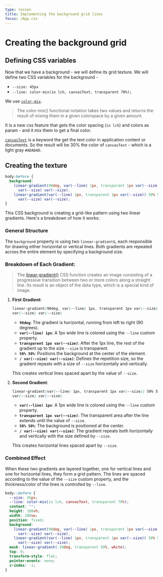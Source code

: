 ```yaml
---
type: lesson
title: Implementing the background grid lines
focus: /App.css
---
```


# Creating the background grid

## Defining CSS variables

Now that we have a background - we will define its grid texture.
We will define two CSS variables for the background -

- `--size: 45px`
- `--line: color-mix(in lch, canvasText, transparent 70%);`

We use [`color-mix`](https://developer.mozilla.org/en-US/docs/Web/CSS/color_value/color-mix).

> The color-mix() functional notation takes two <color> values and returns the result of mixing them in a given colorspace by a given amount.

It is a new css feature that gets the color spacing (`in lch`) and colors as param -
and it mix them to get a final color.

[`canvasText`](https://developer.mozilla.org/en-US/docs/Web/CSS/system-color#canvastext) is a keyword the get the text color in application content or documents.
So the result will be 30% the color of `canvasText` - which is a light gray `#ADADAD`.

## Creating the texture

```css
body:before {
  background:
    linear-gradient(90deg, var(--line) 1px, transparent 1px var(--size)) 50% 50% /
      var(--size) var(--size),
    linear-gradient(var(--line) 1px, transparent 1px var(--size)) 50% 50% /
      var(--size) var(--size);
}
```

This CSS background is creating a grid-like pattern using two linear gradients. Here's a breakdown of how it works:

### General Structure

The `background` property is using two `linear-gradient`s, each responsible for drawing either horizontal or vertical lines. Both gradients are repeated across the entire element by specifying a background size.

### Breakdown of Each Gradient:

> The [linear-gradient()](https://developer.mozilla.org/en-US/docs/Web/CSS/gradient/linear-gradient) CSS function creates an image consisting of a progressive transition between two or more colors along a straight line. Its result is an object of the <gradient> data type, which is a special kind of image.

1. **First Gradient**:

   ```css
   linear-gradient(90deg, var(--line) 1px, transparent 1px var(--size)) 50% 50% /
   var(--size) var(--size)
   ```

   - **`90deg`**: The gradient is horizontal, running from left to right (90 degrees).
   - **`var(--line) 1px`**: A 1px wide line is colored using the `--line` custom property.
   - **`transparent 1px var(--size)`**: After the 1px line, the rest of the gradient up to the size `--size` is transparent.
   - **`50% 50%`**: Positions the background at the center of the element.
   - **`/ var(--size) var(--size)`**: Defines the repetition size, so the gradient repeats with a size of `--size` horizontally and vertically.

   This creates vertical lines spaced apart by the value of `--size`.

2. **Second Gradient**:

   ```css
   linear-gradient(var(--line) 1px, transparent 1px var(--size)) 50% 50% /
   var(--size) var(--size)
   ```

   - **`var(--line) 1px`**: A 1px wide line is colored using the `--line` custom property.
   - **`transparent 1px var(--size)`**: The transparent area after the line extends until the value of `--size`.
   - **`50% 50%`**: The background is positioned at the center.
   - **`/ var(--size) var(--size)`**: The gradient repeats both horizontally and vertically with the size defined by `--size`.

   This creates horizontal lines spaced apart by `--size`.

### Combined Effect

When these two gradients are layered together, one for vertical lines and one for horizontal lines, they form a grid pattern. The lines are spaced according to the value of the `--size` custom property, and the thickness/color of the lines is controlled by `--line`.

```css
body::before {
  --size: 45px;
  --line: color-mix(in lch, canvasText, transparent 70%);
  content: "";
  height: 100vh;
  width: 100vw;
  position: fixed;
  background:
    linear-gradient(90deg, var(--line) 1px, transparent 1px var(--size)) 50% 50% /
      var(--size) var(--size),
    linear-gradient(var(--line) 1px, transparent 1px var(--size)) 50% 50% /
      var(--size) var(--size);
  mask: linear-gradient(-20deg, transparent 50%, white);
  top: 0;
  transform-style: flat;
  pointer-events: none;
  z-index: -1;
}
```
